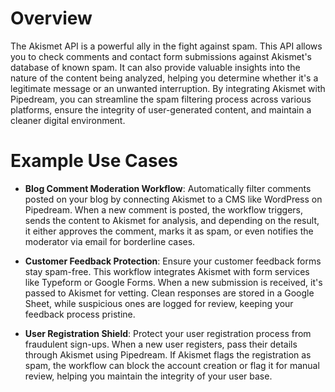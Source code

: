 # Overview

The Akismet API is a powerful ally in the fight against spam. This API allows you to check comments and contact form submissions against Akismet's database of known spam. It can also provide valuable insights into the nature of the content being analyzed, helping you determine whether it's a legitimate message or an unwanted interruption. By integrating Akismet with Pipedream, you can streamline the spam filtering process across various platforms, ensure the integrity of user-generated content, and maintain a cleaner digital environment.

# Example Use Cases

- **Blog Comment Moderation Workflow**: Automatically filter comments posted on your blog by connecting Akismet to a CMS like WordPress on Pipedream. When a new comment is posted, the workflow triggers, sends the content to Akismet for analysis, and depending on the result, it either approves the comment, marks it as spam, or even notifies the moderator via email for borderline cases.

- **Customer Feedback Protection**: Ensure your customer feedback forms stay spam-free. This workflow integrates Akismet with form services like Typeform or Google Forms. When a new submission is received, it's passed to Akismet for vetting. Clean responses are stored in a Google Sheet, while suspicious ones are logged for review, keeping your feedback process pristine.

- **User Registration Shield**: Protect your user registration process from fraudulent sign-ups. When a new user registers, pass their details through Akismet using Pipedream. If Akismet flags the registration as spam, the workflow can block the account creation or flag it for manual review, helping you maintain the integrity of your user base.

